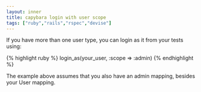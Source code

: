 ```yaml
---
layout: inner
title: capybara login with user scope
tags: ["ruby","rails","rspec","devise"]
---
```

If you have more than one user type, you can login as it from your tests using:

{% highlight ruby %}
login_as(your_user, :scope => :admin)
{% endhighlight %}

The example above assumes that you also have an admin mapping, besides your User mapping.
